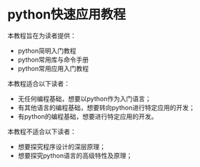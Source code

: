 # python快速应用教程

本教程旨在为读者提供：
- python简明入门教程
- python常用库与命令手册
- python常用应用入门教程

本教程适合以下读者：

- 无任何编程基础，想要以python作为入门语言；
- 有其他语言的编程基础，想要转向python进行特定应用的开发；
- 有python的编程基础，想要进行特定应用的开发。

本教程不适合以下读者：
- 想要探究程序设计的深层原理；
- 想要探究python语言的高级特性及原理；
